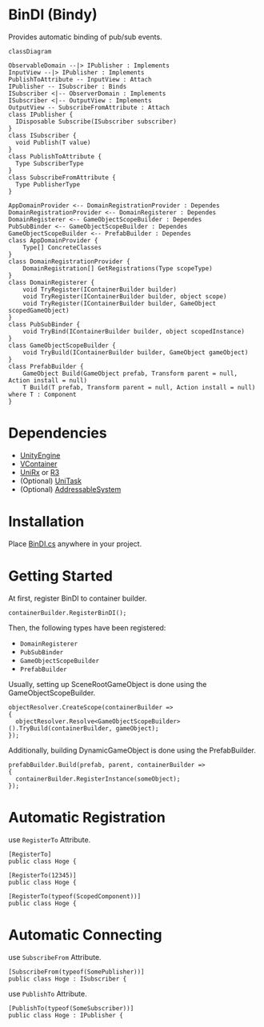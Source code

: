 # BinDI (Bindy)
Provides automatic binding of pub/sub events.

```mermaid
classDiagram

ObservableDomain --|> IPublisher : Implements
InputView --|> IPublisher : Implements
PublishToAttribute -- InputView : Attach
IPublisher -- ISubscriber : Binds
ISubscriber <|-- ObserverDomain : Implements
ISubscriber <|-- OutputView : Implements
OutputView -- SubscribeFromAttribute : Attach
class IPublisher {
  IDisposable Subscribe(ISubscriber subscriber)
}
class ISubscriber {
  void Publish(T value)
}
class PublishToAttribute {
  Type SubscriberType
}
class SubscribeFromAttribute {
  Type PublisherType
}

AppDomainProvider <-- DomainRegistrationProvider : Dependes
DomainRegistrationProvider <-- DomainRegisterer : Dependes
DomainRegisterer <-- GameObjectScopeBuilder : Dependes
PubSubBinder <-- GameObjectScopeBuilder : Dependes
GameObjectScopeBuilder <-- PrefabBuilder : Dependes
class AppDomainProvider {
    Type[] ConcreteClasses
}
class DomainRegistrationProvider {
    DomainRegistration[] GetRegistrations(Type scopeType)
}
class DomainRegisterer {
    void TryRegister(IContainerBuilder builder)
    void TryRegister(IContainerBuilder builder, object scope)
    void TryRegister(IContainerBuilder builder, GameObject scopedGameObject)
}
class PubSubBinder {
    void TryBind(IContainerBuilder builder, object scopedInstance)
}
class GameObjectScopeBuilder {
    void TryBuild(IContainerBuilder builder, GameObject gameObject)
}
class PrefabBuilder {
    GameObject Build(GameObject prefab, Transform parent = null, Action install = null)
    T Build(T prefab, Transform parent = null, Action install = null) where T : Component
}
```

# Dependencies
- [UnityEngine](https://unity.com/)
- [VContainer](https://github.com/hadashiA/VContainer)
- [UniRx](https://github.com/neuecc/UniRx) or [R3](https://github.com/Cysharp/R3)
- (Optional) [UniTask](https://github.com/Cysharp/UniTask)
- (Optional) [AddressableSystem](https://docs.unity3d.com/Packages/com.unity.addressables@1.21)

# Installation
Place [BinDI.cs](https://github.com/Chichiche/BinDI/blob/main/BinDI.cs) anywhere in your project.

# Getting Started
At first, register BinDI to container builder.
```
containerBuilder.RegisterBinDI();
```
Then, the following types have been registered:
- `DomainRegisterer`
- `PubSubBinder`
- `GameObjectScopeBuilder`
- `PrefabBuilder`

Usually, setting up SceneRootGameObject is done using the GameObjectScopeBuilder.
```
objectResolver.CreateScope(containerBuilder =>
{
  objectResolver.Resolve<GameObjectScopeBuilder>().TryBuild(containerBuilder, gameObject);
});
```

Additionally, building DynamicGameObject is done using the PrefabBuilder.
```
prefabBuilder.Build(prefab, parent, containerBuilder =>
{
  containerBuilder.RegisterInstance(someObject);
});
```

# Automatic Registration
use `RegisterTo` Attribute.

```
[RegisterTo]
public class Hoge {
```

```
[RegisterTo(12345)]
public class Hoge {
```

```
[RegisterTo(typeof(ScopedComponent))]
public class Hoge {
```

# Automatic Connecting
use `SubscribeFrom` Attribute.

```
[SubscribeFrom(typeof(SomePublisher))]
public class Hoge : ISubscriber {
```

use `PublishTo` Attribute.
```
[PublishTo(typeof(SomeSubscriber))]
public class Hoge : IPublisher {
```
